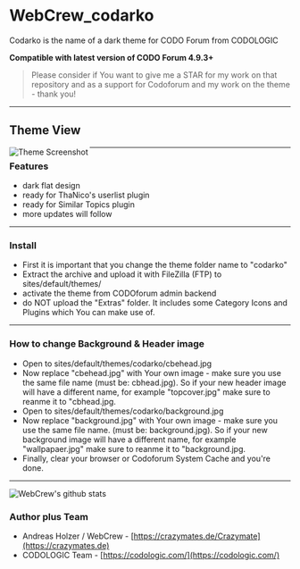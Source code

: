 # WebCrew_codarko
 Codarko is the name of a dark theme for CODO Forum from CODOLOGIC

**Compatible with latest version of CODO Forum 4.9.3+**

> Please consider if You want to give me a STAR for my work on that repository and as a support for Codoforum and my work on the theme - thank you!

***


## Theme View
<a href="http://crazymates.de">
    <img src="https://github.com/WebCrew/WebCrew_codarko/blob/master/thumbnail.png?raw=true" alt="Theme Screenshot"
         title="CODO Forum Codarko Theme - Standard View" align="left" />
</a>

***



### Features
- dark flat design
- ready for ThaNico's userlist plugin
- ready for Similar Topics plugin
- more updates will follow

***



### Install
- First it is important that you change the theme folder name to "codarko"
- Extract the archive and upload it with FileZilla (FTP) to sites/default/themes/
- activate the theme from CODOforum admin backend
- do NOT upload the "Extras" folder. It includes some Category Icons and Plugins which You can make use of.

***


### How to change Background & Header image
- Open to sites/default/themes/codarko/cbehead.jpg
- Now replace "cbehead.jpg" with Your own image - make sure you use the same file name (must be: cbhead.jpg). So if your new header image will have a different name, for example "topcover.jpg" make sure to reanme it to "cbhead.jpg.
- Open to sites/default/themes/codarko/background.jpg
- Now replace "background.jpg" with Your own image - make sure you use the same file name. (must be: background.jpg). So if your new background image will have a different name, for example "wallpapaer.jpg" make sure to reanme it to "background.jpg.
- Finally, clear your browser or Codoforum System Cache and you're done.

***

![WebCrew's github stats](https://github-readme-stats.vercel.app/api?username=WebCrew&show_icons=true&theme=merko)


### Author plus Team
- Andreas Holzer / WebCrew - [https://crazymates.de/Crazymate](https://crazymates.de)
- CODOLOGIC Team - [https://codologic.com/](https://codologic.com/)

